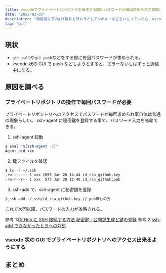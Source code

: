 ```yaml
---
title: vscodeでプライベートリポジトリを操作する際にパスワードが毎回求められて鬱陶しいので、解決する
date: "2022-02-03"
description: "複数端末でのgit操作を行おうとしてsshキーなどをいじっていたら、vscodeでプライベートリポジトリを操作する際にパスワードが毎回求められるようになった。流石に鬱陶しいので、解決していく"
tag: "git"
---
```


## 現状

- `git pull`や`git push`などをする際に毎回パスワードが求められる。
- vscode 状の GUI で push などしようとすると、エラーないしはずっと通信中になる。

## 原因を調べる

### プライベートリポジトリの操作で毎回パスワードが必要

プライベートリポジトリへのアクセスでパスワードが毎回求められ事自体は普通の現象らしい。
ssh-agent に秘密鍵を登録する事で、パスワード入力を省略できる。

1. ssh-agent 起動

```bash
$ eval "$(ssh-agent -s)"
Agent pid xxx
```

2. 鍵ファイルを確認

```bash
$ ls -l ~/.ssh
-rw------- 1 xxx 2655 Jan 20 14:44 id_rsa_github.key
-rw-r--r-- 1 xxx  575 Jan 20 12:40 id_rsa_github.pub
```

3. ssh-add で、ssh-agent に秘密鍵を登録

```bash
$ ssh-add ~/.ssh/id_rsa_github.key // pub無しの方
```

これで次回以降、パスワードの入力が省略される。

参考 1:[GitHub に SSH 接続する方法 秘密鍵・公開鍵生成と鍵の登録](https://style.potepan.com/articles/31064.html)
参考 2:[ssh-add できなかったときへの対処](https://qiita.com/sshojiro/items/60982f06c1a0ba88c160)

### vscode 状の GUI でプライベートリポジトリへのアクセス出来るようにする

## まとめ

